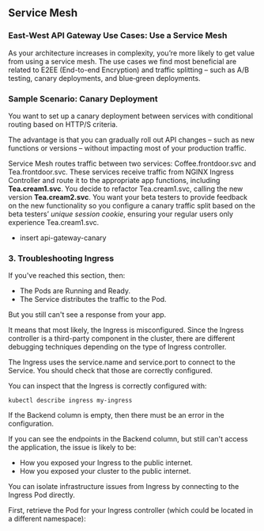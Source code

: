 ## Service Mesh

### East-West API Gateway Use Cases: Use a Service Mesh

As your architecture increases in complexity, you’re more likely to get value from using a service mesh. The use cases we find most beneficial are related to E2EE (End-to-end Encryption) and traffic splitting – such as A/B testing, canary deployments, and blue‑green deployments.

### Sample Scenario: Canary Deployment

You want to set up a canary deployment between services with conditional routing based on HTTP/S criteria.

The advantage is that you can gradually roll out API changes – such as new functions or versions – without impacting most of your production traffic.

Service Mesh routes traffic between two services: Coffee.frontdoor.svc and Tea.frontdoor.svc.
These services receive traffic from NGINX Ingress Controller and route it to the appropriate app functions, including **Tea.cream1.svc**. You decide to refactor Tea.cream1.svc, calling the new version **Tea.cream2.svc**. You want your beta testers to provide feedback on the new functionality so you configure a canary traffic split based on the beta testers’ *unique session cookie*, ensuring your regular users only experience Tea.cream1.svc.

* insert api-gateway-canary 

### 3. Troubleshooting Ingress
If you've reached this section, then:

- The Pods are Running and Ready.
- The Service distributes the traffic to the Pod.

But you still can't see a response from your app.

It means that most likely, the Ingress is misconfigured.
Since the Ingress controller is a third-party component in the cluster, there are different debugging techniques depending on the type of Ingress controller.

The Ingress uses the service.name and service.port to connect to the Service.
You should check that those are correctly configured.

You can inspect that the Ingress is correctly configured with:

`kubectl describe ingress my-ingress`

If the Backend column is empty, then there must be an error in the configuration.

If you can see the endpoints in the Backend column, but still can't access the application, the issue is likely to be:

- How you exposed your Ingress to the public internet.
- How you exposed your cluster to the public internet.

You can isolate infrastructure issues from Ingress by connecting to the Ingress Pod directly.

First, retrieve the Pod for your Ingress controller (which could be located in a different namespace):

